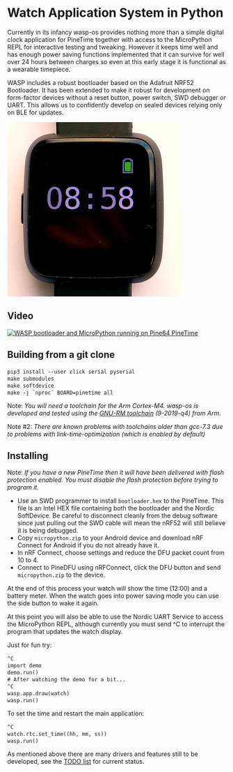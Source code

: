 Watch Application System in Python
==================================

Currently in its infancy wasp-os provides nothing more than a simple
digital clock application for PineTime together with access to the
MicroPython REPL for interactive testing and tweaking. However it
keeps time well and has enough power saving functions implemented
that it can survive for well over 24 hours between charges so even
at this early stage it is functional as a wearable timepiece.

WASP includes a robust bootloader based on the Adafruit NRF52
Bootloader. It has been extended to make it robust for development on
form-factor devices without a reset button, power switch, SWD debugger
or UART. This allows us to confidently develop on sealed devices relying
only on BLE for updates.

![wasp-os digital clock app running on PineTime](res/clock_app.jpg)

Video
-----

[![WASP bootloader and MicroPython running on Pine64 PineTime](https://img.youtube.com/vi/W0CmqOnl4jk/1.jpg)](https://www.youtube.com/watch?v=W0CmqOnl4jk)

Building from a git clone
-------------------------

~~~
pip3 install --user click serial pyserial
make submodules
make softdevice
make -j `nproc` BOARD=pinetime all
~~~

Note: *You will need a toolchain for the Arm Cortex-M4. wasp-os is developed and tested using the [GNU-RM toolchain](https://developer.arm.com/tools-and-software/open-source-software/developer-tools/gnu-toolchain/gnu-rm) (9-2019-q4) from Arm.*

Note #2: *There are known problems with toolchains older than gcc-7.3 due to problems with link-time-optimization (which is enabled by default)*

Installing
----------

Note: *If you have a new PineTime then it will have been delivered with
flash protection enabled. You must disable the flash protection before
trying to program it.*

* Use an SWD programmer to install `bootloader.hex` to the PineTime.
  This file is an Intel HEX file containing both the bootloader and
  the Nordic SoftDevice. Be careful to disconnect cleanly from the
  debug software since just pulling out the SWD cable will mean the
  nRF52 will still believe it is being debugged.
* Copy `micropython.zip` to your Android device and download nRF Connect
  for Android if you do not already have it.
* In nRF Connect, choose settings and reduce the DFU packet count from
  10 to 4.
* Connect to PineDFU using nRFConnect, click the DFU button and send
  `micropython.zip` to the device.

At the end of this process your watch will show the time (12:00) and a
battery meter. When the watch goes into power saving mode you can use
the side button to wake it again.

At this point you will also be able to use the Nordic UART Service to
access the MicroPython REPL, although currently you must send ^C to
interrupt the program that updates the watch display.

Just for fun try:

~~~
^C
import demo
demo.run()
# After watching the demo for a bit...
^C
wasp.app.draw(watch)
wasp.run()
~~~

To set the time and restart the main application:

~~~
^C
watch.rtc.set_time((hh, mm, ss))
wasp.run()
~~~

As mentioned above there are many drivers and features still to be
developed, see the [TODO list](todo.md) for current status.
